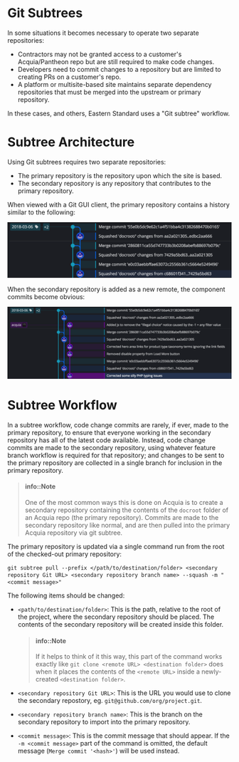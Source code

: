 # Git Subtrees

In some situations it becomes necessary to operate two separate repositories:

* Contractors may not be granted access to a customer's Acquia/Pantheon repo but are still required to make code changes.
* Developers need to commit changes to a repository but are limited to creating PRs on a customer's repo.
* A platform or multisite-based site maintains separate dependency repositories that must be merged into the upstream or primary repository.

In these cases, and others, Eastern Standard uses a "Git subtree" workflow.

# Subtree Architecture

Using Git subtrees requires two separate repositories:

* The primary repository is the repository upon which the site is based.
* The secondary repository is any repository that contributes to the primary repository.

When viewed with a Git GUI client, the primary repository contains a history similar to the following:

![](/assets/acquia-subtree-merge.png)

When the secondary repository is added as a new remote, the component commits become obvious:

![](/assets/acquia-subtree-merge-details.png)

# Subtree Workflow

In a subtree workflow, code change commits are rarely, if ever, made to the primary repository, to ensure that everyone working in the secondary repository has all of the latest code available. Instead, code change commits are made to the secondary repository, using whatever feature branch workflow is required for that repository; and changes to be sent to the primary repository are collected in a single branch for inclusion in the primary repository.

> #### info::Note
>
> One of the most common ways this is done on Acquia is to create a secondary repository containing the contents of the `docroot` folder of an Acquia repo \(the primary repository\). Commits are made to the secondary repository like normal, and are then pulled into the primary Acquia repository via git subtree.

The primary repository is updated via a single command run from the root of the checked-out primary repository:

```
git subtree pull --prefix </path/to/destination/folder> <secondary repository Git URL> <secondary repository branch name> --squash -m "<commit message>"
```

The following items should be changed:

* `<path/to/destination/folder>`: This is the path, relative to the root of the project, where the secondary repository should be placed. The contents of the secondary repository will be created inside this folder.

  > #### info::Note
  >
  > If it helps to think of it this way, this part of the command works exactly like `git clone <remote URL> <destination folder>` does when it places the contents of the `<remote URL>` inside a newly-created `<destination folder>`.

* `<secondary repository Git URL>`: This is the URL you would use to clone the secondary repostory, eg. `git@github.com/org/project.git`.
* `<secondary repository branch name>`: This is the branch on the secondary repository to import into the primary repository.
* `<commit message>`: This is the commit message that should appear. If the `-m <commit message>` part of the command is omitted, the default message \(`Merge commit '<hash>'`\) will be used instead.